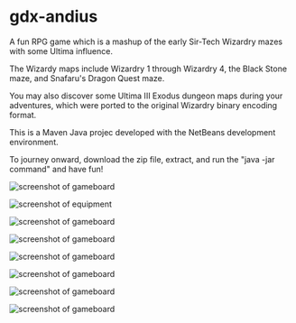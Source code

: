 gdx-andius
=========

A fun RPG game which is a mashup of the early Sir-Tech Wizardry mazes with some Ultima influence.

The Wizardy maps include Wizardry 1 through Wizardry 4, the Black Stone maze, and Snafaru's Dragon Quest maze.

You may also discover some Ultima III Exodus dungeon maps during your adventures, which were ported to the original Wizardry binary encoding format.

This is a Maven Java projec developed with the NetBeans development environment.

To journey onward, download the zip file, extract, and run the "java -jar command" and have fun!

![screenshot of gameboard](https://raw.github.com/pantinor/gdx-andius/master/preview1.png)

![screenshot of equipment](https://raw.github.com/pantinor/gdx-andius/master/preview2.png)

![screenshot of gameboard](https://raw.github.com/pantinor/gdx-andius/master/preview3.png)

![screenshot of gameboard](https://raw.github.com/pantinor/gdx-andius/master/preview4.png)

![screenshot of gameboard](https://raw.github.com/pantinor/gdx-andius/master/preview5.png)

![screenshot of gameboard](https://raw.github.com/pantinor/gdx-andius/master/preview6.png)

![screenshot of gameboard](https://raw.github.com/pantinor/gdx-andius/master/preview7.png)

![screenshot of gameboard](https://raw.github.com/pantinor/gdx-andius/master/preview8.png)